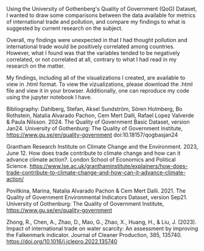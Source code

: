 Using the University of Gothenberg's Quality of Government (QoG) Dataset, I wanted to draw some comparisons between the data available for metrics of international trade and pollution, and compare my findings to what is suggested by current research on the subject.

Overall, my findings were unexpected in that I had thought pollution and international trade would be positively correlated among countries. However, what I found was that the variables tended to be negatively correlated, or not correlated at all, contrary to what I had read in my research on the matter.

My findings, including all of the visualizations I created, are available to view in .html format. To view the vizualizations, please download the .html file and view it in your browser. Additionally, one can reproduce my code using the jupyter notebook I have.

Bibliography:
Dahlberg, Stefan, Aksel Sundström, Sören Holmberg, Bo Rothstein, Natalia Alvarado Pachon, Cem Mert Dalli, Rafael Lopez Valverde & Paula Nilsson. 2024. The Quality of Government Basic Dataset, version Jan24. University of Gothenburg: The Quality of Government Institute, https://www.gu.se/en/quality-government doi:10.18157/qogbasjan24

Grantham Research Institute on Climate Change and the Environment. 2023, June 12. How does trade contribute to climate change and how can it advance climate action?. London School of Economics and Political Science. https://www.lse.ac.uk/granthaminstitute/explainers/how-does-trade-contribute-to-climate-change-and-how-can-it-advance-climate-action/

Povitkina, Marina, Natalia Alvarado Pachon & Cem Mert Dalli. 2021. The Quality of Government Environmental Indicators Dataset, version Sep21. University of Gothenburg: The Quality of Government Institute, https://www.gu.se/en/quality-government

Zhong, R., Chen, A., Zhao, D., Mao, G., Zhao, X., Huang, H., & Liu, J. (2023). Impact of international trade on water scarcity: An assessment by improving the Falkenmark indicator. Journal of Cleaner Production, 385, 135740. https://doi.org/10.1016/j.jclepro.2022.135740
